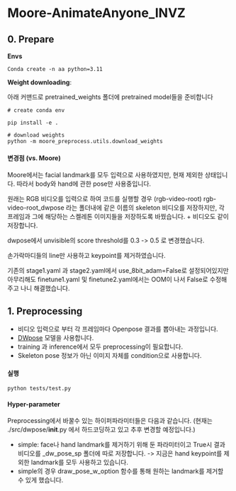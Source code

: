 # Moore-AnimateAnyone_INVZ 

## 0. Prepare 

**Envs**
```shell
Conda create -n aa python=3.11

```

**Weight downloading**: 

아래 커맨드로 pretrained_weights 폴더에 pretrained model들을 준비합니다

```shell
# create conda env

pip install -e .

# download weights
python -m moore_preprocess.utils.download_weights
```

#### 변경점 (vs. Moore)

Moore에서는 facial landmark를 모두 입력으로 사용하였지만, 현재 제외한 상태입니다.
따라서 body와 hand에 관한 pose만 사용중입니다.   

원래는 RGB 비디오를 입력으로 하여 코드를 실행할 경우 (rgb-video-root) rgb-video-root_dwpose 라는 폴더내에 같은 이름의 skeleton 비디오를 저장하지만, 각 프레임과 그에 해당하는 스켈레톤 이미지들을 저장하도록 바꿨습니다. + 비디오도 같이 저장합니다.

dwpose에서 unvisible의 score threshold를 0.3 -> 0.5 로 변경했습니다. 

손가락마디들의 line만 사용하고 keypoint를 제거하였습니다.

기존의 stage1.yaml 과 stage2.yaml에서  use_8bit_adam=False로 설정되어있지만
아무리해도 finetune1.yaml 및 finetune2.yaml에서는  OOM이 나서 False로 수정해주고 나니 해결했습니다.


## 1. Preprocessing 

- 비디오 입력으로 부터 각 프레임마다 Openpose 결과를 뽑아내는 과정입니다. 
- [DWpose](https://github.com/IDEA-Research/DWPose?tab=readme-ov-file#-dwpose-for-controlnet) 모델을 사용합니다.
- training 과 inference에서 모두 preprocessing이 필요합니다.
- Skeleton pose 정보가 아닌 이미지 자체를 condition으로 사용합니다.

#### 실행 

```shell
python tests/test.py
```


#### Hyper-parameter 

Preprocessing에서 바꿀수 있는 하이퍼파라미터들은 다음과 같습니다. (현재는 ./src/dwpose/__init__.py 에서 하드코딩하고 있고 추후 변경할 예정입니다.)

- simple: face나 hand landmark를 제거하기 위해 둔 파라미터이고 True시 결과 비디오를 _dw_pose_sp 폴더에 따로 저장합니다. -> 지금은 hand keypoint를 제외한 landmark를 모두 사용하고 있습니다.
- simple의 경우 draw_pose_w_option 함수를 통해 원하는 landmark를 제거할 수 있게 했습니다. 

